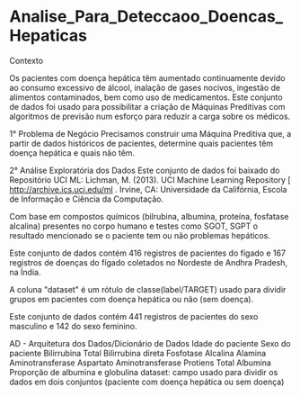 # Analise_Para_Deteccaoo_Doencas_Hepaticas

Contexto

Os pacientes com doença hepática têm aumentado continuamente devido ao consumo excessivo de álcool, inalação de gases nocivos, ingestão de alimentos contaminados, bem como uso de medicamentos. Este conjunto de dados foi usado para possibilitar a criação de Máquinas Preditivas com algoritmos de previsão num esforço para reduzir a carga sobre os médicos.

1° Problema de Negócio
Precisamos construir uma Máquina Preditiva que, a partir de dados históricos de pacientes, determine quais pacientes têm doença hepática e quais não têm.

2° Análise Exploratória dos Dados
Este conjunto de dados foi baixado do Repositório UCI ML: Lichman, M. (2013). UCI Machine Learning Repository [ http://archive.ics.uci.edu/ml . Irvine, CA: Universidade da Califórnia, Escola de Informação e Ciência da Computação.

Com base em compostos químicos (bilrubina, albumina, proteína, fosfatase alcalina) presentes no corpo humano e testes como SGOT, SGPT o resultado mencionado se o paciente tem ou não problemas hepáticos.

Este conjunto de dados contém 416 registros de pacientes do fígado e 167 registros de doenças do fígado coletados no Nordeste de Andhra Pradesh, na Índia.

A coluna "dataset" é um rótulo de classe(label/TARGET) usado para dividir grupos em pacientes com doença hepática ou não (sem doença).

Este conjunto de dados contém 441 registros de pacientes do sexo masculino e 142 do sexo feminino.

AD - Arquitetura dos Dados/Dicionário de Dados
Idade do paciente
Sexo do paciente
Bilirrubina Total
Bilirrubina direta
Fosfotase Alcalina
Alamina Aminotransferase
Aspartato Aminotransferase
Protiens Total
Albumina
Proporção de albumina e globulina
dataset: campo usado para dividir os dados em dois conjuntos (paciente com doença hepática ou sem doença)
